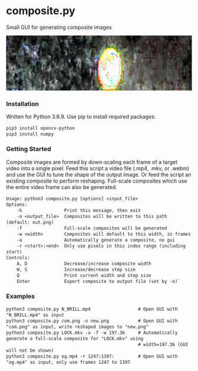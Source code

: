 # composite.py
Small GUI for generating composite images

![BRINE width=540.7](https://github.com/applesdom/composite/blob/main/samples/BRINE_540_7.png)

### Installation

Written for Python 3.6.9. Use pip to install required packages:

    pip3 install opencv-python  
    pip3 install numpy

### Getting Started

Composite images are formed by down-scaling each frame of a target video into a
single pixel. Feed this script a video file (.mp4, .mkv, or .webm) and use the
GUI to tune the shape of the output image. Or feed the script an existing
composite to perform reshaping. Full-scale composites which use the entire video
frame can also be generated.

    Usage: python3 composite.py [options] <input_file>  
    Options:  
        -h                Print this message, then exit  
        -o <output_file>  Composites will be written to this path (default: out.png)  
        -f                Full-scale composites will be generated  
        -w <width>        Composites will default to this width, in frames  
        -a                Automatically generate a composite, no gui  
        -r <start>:<end>  Only use pixels in this index range (including start)
    Controls:  
        A, D              Decrease/increase composite width  
        W, S              Increase/decrease step size  
        Q                 Print current width and step size  
        Enter             Export composite to output file (set by -o)`
        
### Examples

    python3 composite.py N_BRILL.mp4                  # Open GUI with "N_BRILL.mp4" as input
    python3 composite.py com.png -o new.png           # Open GUI with "com.png" as input, write reshaped images to "new.png"
    python3 composite.py LOCK.mkv -a -f -w 197.36     # Automatically generate a full-scale composite for "LOCK.mkv" using
                                                      # width=197.36 (GUI will not be shown)
    python3 composite.py og.mp4 -r 1247:1397:         # Open GUI with "og.mp4" as input, only use frames 1247 to 1397
